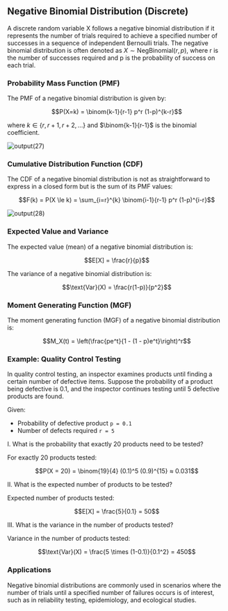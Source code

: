 ## Negative Binomial Distribution (Discrete)

A discrete random variable X follows a negative binomial distribution if it represents the number of trials required to achieve a specified number of successes in a sequence of independent Bernoulli trials. The negative binomial distribution is often denoted as $X \sim \text{NegBinomial}(r, p)$, where r is the number of successes required and p is the probability of success on each trial.

### Probability Mass Function (PMF)

The PMF of a negative binomial distribution is given by:

$$P(X=k) = \binom{k-1}{r-1} p^r (1-p)^{k-r}$$

where $k \in \{r, r+1, r+2, \dots\}$ and $\binom{k-1}{r-1}$ is the binomial coefficient.

![output(27)](https://github.com/user-attachments/assets/0052ac1b-3aec-4021-a299-2d417968f611)

### Cumulative Distribution Function (CDF)

The CDF of a negative binomial distribution is not as straightforward to express in a closed form but is the sum of its PMF values:

$$F(k) = P(X \le k) = \sum_{i=r}^{k} \binom{i-1}{r-1} p^r (1-p)^{i-r}$$

![output(28)](https://github.com/user-attachments/assets/9f38fec7-3be9-469a-9744-f88145a75d3d)

### Expected Value and Variance

The expected value (mean) of a negative binomial distribution is:

$$E[X] = \frac{r}{p}$$

The variance of a negative binomial distribution is:

$$\text{Var}(X) = \frac{r(1-p)}{p^2}$$

### Moment Generating Function (MGF)

The moment generating function (MGF) of a negative binomial distribution is:

$$M_X(t) = \left(\frac{pe^t}{1 - (1 - p)e^t}\right)^r$$

### Example: Quality Control Testing

In quality control testing, an inspector examines products until finding a certain number of defective items. Suppose the probability of a product being defective is 0.1, and the inspector continues testing until 5 defective products are found.

Given:

- Probability of defective product `p = 0.1`
- Number of defects required `r = 5`

I. What is the probability that exactly 20 products need to be tested?

For exactly 20 products tested:

$$P(X = 20) = \binom{19}{4} (0.1)^5 (0.9)^{15} ≈ 0.031$$

II. What is the expected number of products to be tested?

Expected number of products tested:

$$E[X] = \frac{5}{0.1} = 50$$

III. What is the variance in the number of products tested?

Variance in the number of products tested:

$$\text{Var}(X) = \frac{5 \times (1-0.1)}{0.1^2} = 450$$

### Applications

Negative binomial distributions are commonly used in scenarios where the number of trials until a specified number of failures occurs is of interest, such as in reliability testing, epidemiology, and ecological studies.
